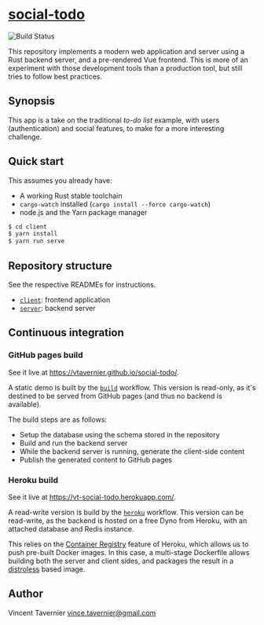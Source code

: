 # [social-todo](https://github.com/vtavernier/social-todo)

![Build Status](https://github.com/vtavernier/social-todo/workflows/build/badge.svg)

This repository implements a modern web application and server using a Rust
backend server, and a pre-rendered Vue frontend. This is more of an experiment
with those development tools than a production tool, but still tries to follow
best practices.

## Synopsis

This app is a take on the traditional *to-do list* example, with users
(authentication) and social features, to make for a more interesting challenge.

## Quick start

This assumes you already have:
* A working Rust stable toolchain
* `cargo-watch` installed (`cargo install --force cargo-watch`)
* node.js and the Yarn package manager

```bash
$ cd client
$ yarn install
$ yarn run serve
```

## Repository structure

See the respective READMEs for instructions.

* [`client`](client/): frontend application
* [`server`](server/): backend server

## Continuous integration

### GitHub pages build

See it live at https://vtavernier.github.io/social-todo/.

A static demo is built by the [`build`](.github/workflows/build.yml) workflow.
This version is read-only, as it's destined to be served from GitHub pages (and
thus no backend is available).

The build steps are as follows:
* Setup the database using the schema stored in the repository
* Build and run the backend server
* While the backend server is running, generate the client-side content
* Publish the generated content to GitHub pages

### Heroku build

See it live at https://vt-social-todo.herokuapp.com/.

A read-write version is build by the [`heroku`](.github/workflows/heroku.yml)
workflow. This version can be read-write, as the backend is hosted on a free
Dyno from Heroku, with an attached database and Redis instance.

This relies on the [Container
Registry](https://devcenter.heroku.com/articles/container-registry-and-runtime)
feature of Heroku, which allows us to push pre-built Docker images. In this
case, a multi-stage Dockerfile allows building both the server and client
sides, and packages the result in a
[distroless](https://github.com/GoogleContainerTools/distroless/) based image.

## Author

Vincent Tavernier <vince.tavernier@gmail.com>
